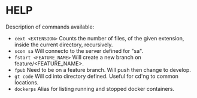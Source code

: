 # HELP

Description of commands available:

- `cext <EXTENSION>`        Counts the number of files, of the given extension, inside the current directory, recursively.
- `scon sa`                 Will connecto to the server defined for "sa".
- `fstart <FEATURE_NAME>`   Will create a new branch on feature/<FEATURE_NAME>.
- `fpub`                    Need to be on a feature branch. Will push then change to develop.
- `gt code`                 Will cd into directory defined. Useful for cd'ng to common locations.
- `dockerps`                Alias for listing running and stopped docker containers.
